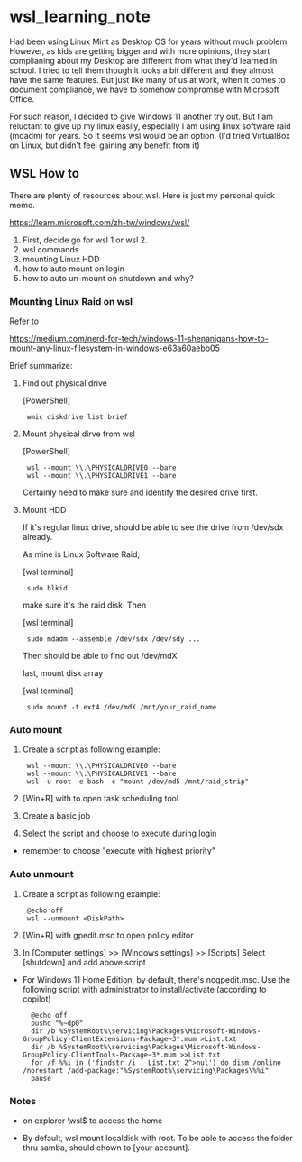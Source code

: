 # wsl_learning_note

Had been using Linux Mint as Desktop OS for years without much problem.  However, as kids are getting bigger and with more opinions, they start complianing about my Desktop are different from what they'd learned in school.  I tried to tell them though it looks a bit different and they almost have the same features.  But just like many of us at work, when it comes to document compliance, we have to somehow compromise with Microsoft Office.  

For such reason, I decided to give Windows 11 another try out.  But I am reluctant to give up my linux easily, especially I am using linux software raid (mdadm) for years.  So it seems wsl would be an option.   (I'd tried VirtualBox on Linux, but didn't feel gaining any benefit from it)


## WSL How to

There are plenty of resources about wsl.  Here is just my personal quick memo.

https://learn.microsoft.com/zh-tw/windows/wsl/

1. First, decide go for wsl 1 or wsl 2. 
2. wsl commands
3. mounting Linux HDD 
4. how to auto mount on login
5. how to auto un-mount on shutdown and why?


### Mounting Linux Raid on wsl

Refer to 

https://medium.com/nerd-for-tech/windows-11-shenanigans-how-to-mount-any-linux-filesystem-in-windows-e63a60aebb05

Brief  summarize:

1. Find out physical drive

    [PowerShell]

        wmic diskdrive list brief
2. Mount physical dirve from wsl

    [PowerShell]

        wsl --mount \\.\PHYSICALDRIVE0 --bare
        wsl --mount \\.\PHYSICALDRIVE1 --bare
    Certainly need to make sure and identify the desired drive first.
3. Mount HDD

    If it's regular linux drive, should be able to see the drive from /dev/sdx already.   

    As mine is Linux Software Raid, 

    [wsl terminal]

        sudo blkid
    make sure it's the raid disk. Then

    [wsl terminal]

        sudo mdadm --assemble /dev/sdx /dev/sdy ...

    Then should be able to find out /dev/mdX

    last, mount disk array

    [wsl terminal]

        sudo mount -t ext4 /dev/mdX /mnt/your_raid_name

### Auto mount

1. Create a script as following example:

        wsl --mount \\.\PHYSICALDRIVE0 --bare
        wsl --mount \\.\PHYSICALDRIVE1 --bare
        wsl -u root -e bash -c "mount /dev/md5 /mnt/raid_strip"

2. [Win+R] with to open task scheduling tool

3. Create a basic job 

4. Select the script and choose to execute during login

* remember to choose "execute with highest priority"

### Auto unmount

1. Create a script as following example:

        @echo off
        wsl --unmount <DiskPath>
2. [Win+R] with gpedit.msc to open policy editor

3. In [Computer settings] >> [Windows settings] >> [Scripts] 
    Select [shutdown] and add above script

* For Windows 11 Home Edition, by default, there's nogpedit.msc.  Use the following script with administrator to install/activate (according to copilot)

        @echo off
        pushd "%~dp0"
        dir /b %SystemRoot%\servicing\Packages\Microsoft-Windows-GroupPolicy-ClientExtensions-Package~3*.mum >List.txt
        dir /b %SystemRoot%\servicing\Packages\Microsoft-Windows-GroupPolicy-ClientTools-Package~3*.mum >>List.txt
        for /f %%i in ('findstr /i . List.txt 2^>nul') do dism /online /norestart /add-package:"%SystemRoot%\servicing\Packages\%%i"
        pause


### Notes

- on explorer  \\wsl$  to access the home

- By default, wsl mount localdisk with root.  To be able to access the folder thru samba, should chown to [your account].  




